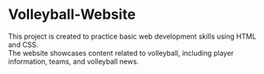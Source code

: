 # Volleyball-Website
This project is created to practice basic web development skills using HTML and CSS.  
The website showcases content related to volleyball, including player information, teams, and volleyball news.
